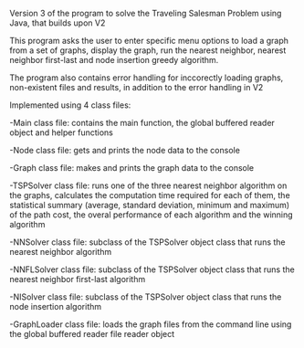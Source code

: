 Version 3 of the program to solve the Traveling Salesman Problem using Java, that builds upon V2

This program asks the user to enter specific menu options to load a graph from a set of graphs, display the graph, run the nearest neighbor, nearest neighbor first-last and node insertion greedy algorithm.

The program also contains error handling for inccorectly loading graphs, non-existent files and results, in addition to the error handling in V2

Implemented using 4 class files:

-Main class file: contains the main function, the global buffered reader object and helper functions

-Node class file: gets and prints the node data to the console

-Graph class file: makes and prints the graph data to the console

-TSPSolver class file: runs one of the three nearest neighbor algorithm on the graphs, calculates the computation time required for each of them, the statistical summary (average, standard deviation, minimum and maximum) of the path cost, the overal performance of each algorithm and the winning algorithm

-NNSolver class file: subclass of the TSPSolver object class that runs the nearest neighbor algorithm

-NNFLSolver class file: subclass of the TSPSolver object class that runs the nearest neighbor first-last algorithm

-NISolver class file: subclass of the TSPSolver object class that runs the node insertion algorithm

-GraphLoader class file: loads the graph files from the command line using the global buffered reader file reader object


